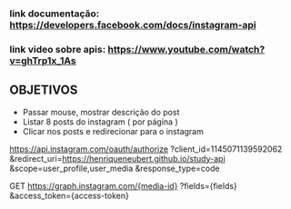 ### link documentação: https://developers.facebook.com/docs/instagram-api

### link video sobre apis: https://www.youtube.com/watch?v=ghTrp1x_1As

## OBJETIVOS

- Passar mouse, mostrar descrição do post
- Listar 8 posts do instagram ( por página )
- Clicar nos posts e redirecionar para o instagram

https://api.instagram.com/oauth/authorize
  ?client_id=1145071139592062
  &redirect_uri=https://henriqueneubert.github.io/study-api
  &scope=user_profile,user_media
  &response_type=code
  

  GET https://graph.instagram.com/{media-id}
  ?fields={fields}
  &access_token={access-token}